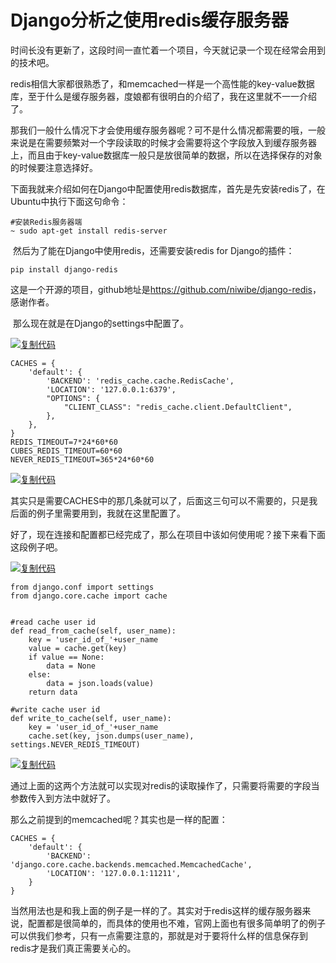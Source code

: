 # Django分析之使用redis缓存服务器

​        时间长没有更新了，这段时间一直忙着一个项目，今天就记录一个现在经常会用到的技术吧。

​        redis相信大家都很熟悉了，和memcached一样是一个高性能的key-value数据库，至于什么是缓存服务器，度娘都有很明白的介绍了，我在这里就不一一介绍了。

​        那我们一般什么情况下才会使用缓存服务器呢？可不是什么情况都需要的哦，一般来说是在需要频繁对一个字段读取的时候才会需要将这个字段放入到缓存服务器上，而且由于key-value数据库一般只是放很简单的数据，所以在选择保存的对象的时候要注意选择好。

​        下面我就来介绍如何在Django中配置使用redis数据库，首先是先安装redis了，在Ubuntu中执行下面这句命令：

```
#安装Redis服务器端
~ sudo apt-get install redis-server
```

​        然后为了能在Django中使用redis，还需要安装redis for Django的插件：

```
pip install django-redis
```

这是一个开源的项目，github地址是<https://github.com/niwibe/django-redis>，感谢作者。

​        那么现在就是在Django的settings中配置了。

[![复制代码](https://common.cnblogs.com/images/copycode.gif)](javascript:void(0);)

```
CACHES = {
    'default': {
        'BACKEND': 'redis_cache.cache.RedisCache',
        'LOCATION': '127.0.0.1:6379',
        "OPTIONS": {
            "CLIENT_CLASS": "redis_cache.client.DefaultClient",
        },
    },
}
REDIS_TIMEOUT=7*24*60*60
CUBES_REDIS_TIMEOUT=60*60
NEVER_REDIS_TIMEOUT=365*24*60*60
```

[![复制代码](https://common.cnblogs.com/images/copycode.gif)](javascript:void(0);)

其实只是需要CACHES中的那几条就可以了，后面这三句可以不需要的，只是我后面的例子里需要用到，我就在这里配置了。

​      好了，现在连接和配置都已经完成了，那么在项目中该如何使用呢？接下来看下面这段例子吧。

[![复制代码](https://common.cnblogs.com/images/copycode.gif)](javascript:void(0);)

```
from django.conf import settings
from django.core.cache import cache


#read cache user id
def read_from_cache(self, user_name):
    key = 'user_id_of_'+user_name
    value = cache.get(key)
    if value == None:
        data = None
    else:
        data = json.loads(value)
    return data

#write cache user id
def write_to_cache(self, user_name):
    key = 'user_id_of_'+user_name
    cache.set(key, json.dumps(user_name), settings.NEVER_REDIS_TIMEOUT)
```

[![复制代码](https://common.cnblogs.com/images/copycode.gif)](javascript:void(0);)

通过上面的这两个方法就可以实现对redis的读取操作了，只需要将需要的字段当参数传入到方法中就好了。

那么之前提到的memcached呢？其实也是一样的配置：

```
CACHES = {
    'default': {
        'BACKEND': 'django.core.cache.backends.memcached.MemcachedCache',
        'LOCATION': '127.0.0.1:11211',
    }
}
```

​       当然用法也是和我上面的例子是一样的了。其实对于redis这样的缓存服务器来说，配置都是很简单的，而具体的使用也不难，官网上面也有很多简单明了的例子可以供我们参考，只有一点需要注意的，那就是对于要将什么样的信息保存到redis才是我们真正需要关心的。